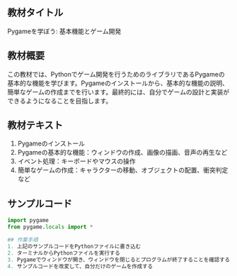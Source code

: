 
## 教材タイトル
Pygameを学ぼう: 基本機能とゲーム開発

## 教材概要
この教材では、Pythonでゲーム開発を行うためのライブラリであるPygameの基本的な機能を学びます。Pygameのインストールから、基本的な機能の説明、簡単なゲームの作成までを行います。最終的には、自分でゲームの設計と実装ができるようになることを目指します。

## 教材テキスト
1. Pygameのインストール
2. Pygameの基本的な機能：ウィンドウの作成、画像の描画、音声の再生など
3. イベント処理：キーボードやマウスの操作
4. 簡単なゲームの作成：キャラクターの移動、オブジェクトの配置、衝突判定など

## サンプルコード
```python
import pygame
from pygame.locals import *

## 作業手順
1. 上記のサンプルコードをPythonファイルに書き込む
2. ターミナルからPythonファイルを実行する
3. Pygameでウィンドウが開き、ウィンドウを閉じるとプログラムが終了することを確認する
4. サンプルコードを改変して、自分だけのゲームを作成する